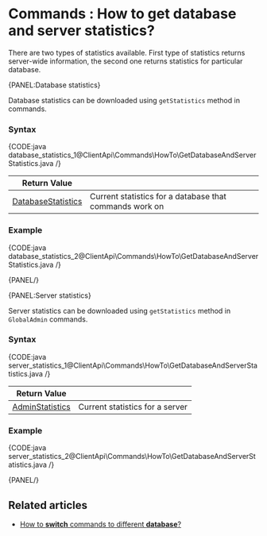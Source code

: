 # Commands : How to get database and server statistics?

There are two types of statistics available. First type of statistics returns server-wide information, the second one returns statistics for particular database.

{PANEL:Database statistics}

Database statistics can be downloaded using `getStatistics` method in commands.

### Syntax

{CODE:java database_statistics_1@ClientApi\Commands\HowTo\GetDatabaseAndServerStatistics.java /}

| Return Value | |
| ------------- | ----- |
| [DatabaseStatistics](../../../glossary/client-api/database-statistics) | Current statistics for a database that commands work on |

### Example

{CODE:java database_statistics_2@ClientApi\Commands\HowTo\GetDatabaseAndServerStatistics.java /}

{PANEL/}

{PANEL:Server statistics}

Server statistics can be downloaded using `getStatistics` method in `GlobalAdmin` commands.

### Syntax

{CODE:java server_statistics_1@ClientApi\Commands\HowTo\GetDatabaseAndServerStatistics.java /}

| Return Value | |
| ------------- | ----- |
| [AdminStatistics](../../../glossary/client-api/admin-statistics) | Current statistics for a server |

### Example

{CODE:java server_statistics_2@ClientApi\Commands\HowTo\GetDatabaseAndServerStatistics.java /}

{PANEL/}

## Related articles

- [How to **switch** commands to different **database**?](../../../client-api/commands/how-to/switch-commands-to-a-different-database)   